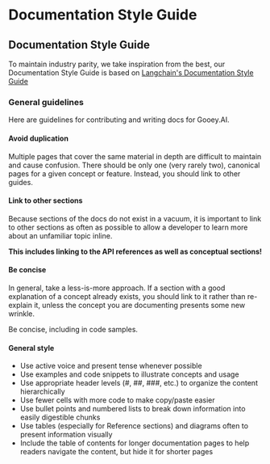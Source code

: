 # Documentation Style Guide

## **Documentation Style Guide** <a href="#id-2gidycpw9q4p" id="id-2gidycpw9q4p"></a>

To maintain industry parity, we take inspiration from the best, our Documentation Style Guide is based on [Langchain's Documentation Style Guide](https://python.langchain.com/v0.2/docs/contributing/documentation/style\_guide/#general-guidelines)

### **General guidelines**[**​**](https://python.langchain.com/v0.2/docs/contributing/documentation/style\_guide/#general-guidelines) <a href="#u06mnxhr6vqy" id="u06mnxhr6vqy"></a>

Here are guidelines for contributing and writing docs for Gooey.AI.

#### **Avoid duplication**[**​**](https://python.langchain.com/v0.2/docs/contributing/documentation/style\_guide/#avoid-duplication) <a href="#id-2bamt5jlsl9z" id="id-2bamt5jlsl9z"></a>

Multiple pages that cover the same material in depth are difficult to maintain and cause confusion. There should be only one (very rarely two), canonical pages for a given concept or feature. Instead, you should link to other guides.

#### **Link to other sections**[**​**](https://python.langchain.com/v0.2/docs/contributing/documentation/style\_guide/#link-to-other-sections) <a href="#id-227g7xprhisq" id="id-227g7xprhisq"></a>

Because sections of the docs do not exist in a vacuum, it is important to link to other sections as often as possible to allow a developer to learn more about an unfamiliar topic inline.

**This includes linking to the API references as well as conceptual sections!**

#### **Be concise**[**​**](https://python.langchain.com/v0.2/docs/contributing/documentation/style\_guide/#be-concise) <a href="#id-7trs8xwq50e2" id="id-7trs8xwq50e2"></a>

In general, take a less-is-more approach. If a section with a good explanation of a concept already exists, you should link to it rather than re-explain it, unless the concept you are documenting presents some new wrinkle.

Be concise, including in code samples.

#### **General style**[**​**](https://python.langchain.com/v0.2/docs/contributing/documentation/style\_guide/#general-style) <a href="#lvse80j7jo34" id="lvse80j7jo34"></a>

* Use active voice and present tense whenever possible
* Use examples and code snippets to illustrate concepts and usage
* Use appropriate header levels (#, ##, ###, etc.) to organize the content hierarchically
* Use fewer cells with more code to make copy/paste easier
* Use bullet points and numbered lists to break down information into easily digestible chunks
* Use tables (especially for Reference sections) and diagrams often to present information visually
* Include the table of contents for longer documentation pages to help readers navigate the content, but hide it for shorter pages
